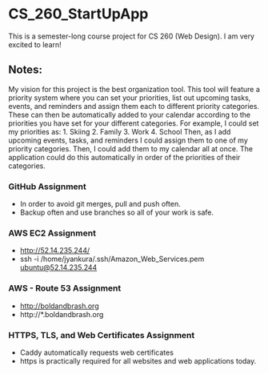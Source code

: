 # CS_260_StartUpApp
This is a semester-long course project for CS 260 (Web Design). 
I am very excited to learn!

## Notes: 
My vision for this project is the best organization tool. This tool will feature a priority system where you can set your priorities, list out upcoming tasks, events, and reminders and assign them each to different priority categories. These can then be automatically added to your calendar according to the priorities you have set for your different categories. For example, I could set my priorities as: 
    1. Skiing 
    2. Family 
    3. Work 
    4. School 
Then, as I add upcoming events, tasks, and reminders I could assign them to one of my priority categories. Then, I could add them to my calendar all at once. The application could do this automatically in order of the priorities of their categories. 

### GitHub Assignment
- In order to avoid git merges, pull and push often. 
- Backup often and use branches so all of your work is safe. 

### AWS EC2 Assignment 
- http://52.14.235.244/
- ssh -i /home/jyankura/.ssh/Amazon_Web_Services.pem ubuntu@52.14.235.244

### AWS - Route 53 Assignment 
- http://boldandbrash.org 
- http://*.boldandbrash.org

### HTTPS, TLS, and Web Certificates Assignment 
- Caddy automatically requests web certificates 
- https is practically required for all websites and web applications today. 